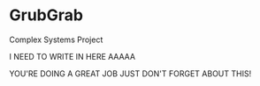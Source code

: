 # GrubGrab
Complex Systems Project

I NEED TO WRITE IN HERE AAAAA

YOU'RE DOING A GREAT JOB JUST DON'T FORGET ABOUT THIS!
